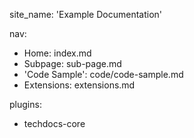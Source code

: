 site_name: 'Example Documentation'

nav:
  - Home: index.md
  - Subpage: sub-page.md
  - 'Code Sample': code/code-sample.md
  - Extensions: extensions.md

plugins:
  - techdocs-core